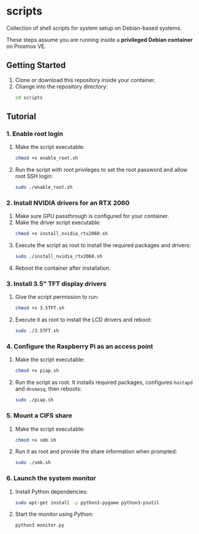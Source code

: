 # scripts

Collection of shell scripts for system setup on Debian-based systems.

These steps assume you are running inside a **privileged Debian container** on Proxmox VE.

## Getting Started

1. Clone or download this repository inside your container.
2. Change into the repository directory:
   ```bash
   cd scripts
   ```

## Tutorial

### 1. Enable root login

1. Make the script executable:
   ```bash
   chmod +x enable_root.sh
   ```
2. Run the script with root privileges to set the root password and allow root SSH login:
   ```bash
   sudo ./enable_root.sh
   ```

### 2. Install NVIDIA drivers for an RTX 2060

1. Make sure GPU passthrough is configured for your container.
2. Make the driver script executable:
   ```bash
   chmod +x install_nvidia_rtx2060.sh
   ```
3. Execute the script as root to install the required packages and drivers:
   ```bash
   sudo ./install_nvidia_rtx2060.sh
   ```
4. Reboot the container after installation.

### 3. Install 3.5" TFT display drivers

1. Give the script permission to run:
   ```bash
   chmod +x 3.5TFT.sh
   ```
2. Execute it as root to install the LCD drivers and reboot:
   ```bash
   sudo ./3.5TFT.sh
   ```

### 4. Configure the Raspberry Pi as an access point

1. Make the script executable:
   ```bash
   chmod +x piap.sh
   ```
2. Run the script as root. It installs required packages, configures `hostapd` and `dnsmasq`, then reboots:
   ```bash
   sudo ./piap.sh
   ```

### 5. Mount a CIFS share

1. Make the script executable:
   ```bash
   chmod +x smb.sh
   ```
2. Run it as root and provide the share information when prompted:
   ```bash
   sudo ./smb.sh
   ```

### 6. Launch the system monitor

1. Install Python dependencies:
   ```bash
   sudo apt-get install -y python3-pygame python3-psutil
   ```
2. Start the monitor using Python:
   ```bash
   python3 monitor.py
   ```
